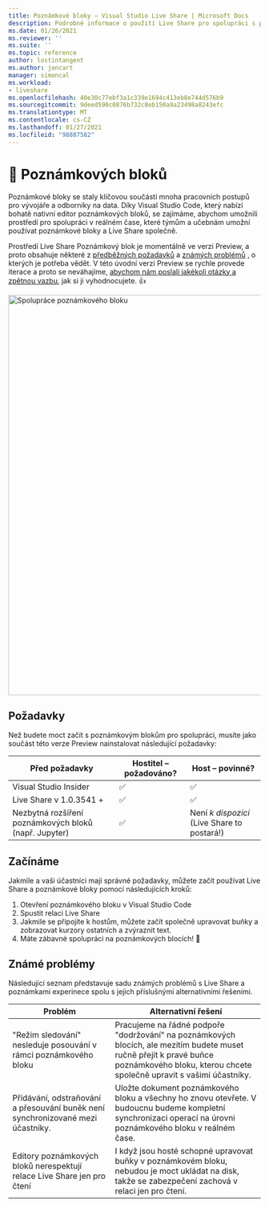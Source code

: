 ```yaml
---
title: Poznámkové bloky – Visual Studio Live Share | Microsoft Docs
description: Podrobné informace o použití Live Share pro spolupráci s poznámkovým blokem
ms.date: 01/26/2021
ms.reviewer: ''
ms.suite: ''
ms.topic: reference
author: lostintangent
ms.author: joncart
manager: simoncal
ms.workload:
- liveshare
ms.openlocfilehash: 40e30c77ebf3a1c339e1694c413eb8e744d576b9
ms.sourcegitcommit: 9deed590c0876b732c8eb150a9a23498a8243efc
ms.translationtype: MT
ms.contentlocale: cs-CZ
ms.lasthandoff: 01/27/2021
ms.locfileid: "98887582"
---
```

# <a name="-notebooks"></a>📓 Poznámkových bloků

Poznámkové bloky se staly klíčovou součástí mnoha pracovních postupů pro vývojáře a odborníky na data. Díky Visual Studio Code, který nabízí bohatě nativní editor poznámkových bloků, se zajímáme, abychom umožnili prostředí pro spolupráci v reálném čase, které týmům a učebnám umožní používat poznámkové bloky a Live Share společně.

Prostředí Live Share Poznámkový blok je momentálně ve verzi Preview, a proto obsahuje některé z [předběžných požadavků](#pre-requisites) a [známých problémů](#known-issues) , o kterých je potřeba vědět. V této úvodní verzi Preview se rychle provede iterace a proto se neváhajíme, [abychom nám poslali jakékoli otázky a zpětnou vazbu](http://github.com/microsoftdocs/live-share), jak si ji vyhodnocujete. 👍<br />

<img width="800px" src="https://user-images.githubusercontent.com/116461/105928037-0d07a680-5ffa-11eb-8447-23bdb77fee9e.png" title="Spolupráce poznámkového bloku" />

## <a name="pre-requisites"></a>Požadavky

Než budete moct začít s poznámkovým blokům pro spolupráci, musíte jako součást této verze Preview nainstalovat následující požadavky:

| Před požadavky | Hostitel – požadováno? | Host – povinné? |
|-|-|-|
| Visual Studio Insider | ✅ | ✅ |
| Live Share v 1.0.3541 + | ✅ | ✅ |
| Nezbytná rozšíření poznámkových bloků (např. Jupyter) | ✅ | Není _k dispozici_ (Live Share to postará!) |

## <a name="getting-started"></a>Začínáme

Jakmile a vaši účastníci mají správné požadavky, můžete začít používat Live Share a poznámkové bloky pomocí následujících kroků:

1. Otevření poznámkového bloku v Visual Studio Code
1. Spustit relaci Live Share
1. Jakmile se připojíte k hostům, můžete začít společně upravovat buňky a zobrazovat kurzory ostatních a zvýraznit text.
1. Máte zábavné spolupráci na poznámkových blocích! 🎉 

## <a name="known-issues"></a>Známé problémy

Následující seznam představuje sadu známých problémů s Live Share a poznámkami experinece spolu s jejich příslušnými alternativními řešeními. 

| Problém | Alternativní řešení | 
|-|-|
| "Režim sledování" nesleduje posouvání v rámci poznámkového bloku | Pracujeme na řádné podpoře "dodržování" na poznámkových blocích, ale mezitím budete muset ručně přejít k pravé buňce poznámkového bloku, kterou chcete společně upravit s vašimi účastníky. |
| Přidávání, odstraňování a přesouvání buněk není synchronizované mezi účastníky. | Uložte dokument poznámkového bloku a všechny ho znovu otevřete. V budoucnu budeme kompletní synchronizaci operací na úrovni poznámkového bloku v reálném čase. |
| Editory poznámkových bloků nerespektují relace Live Share jen pro čtení | I když jsou hosté schopné upravovat buňky v poznámkovém bloku, nebudou je moct ukládat na disk, takže se zabezpečení zachová v relaci jen pro čtení. |
